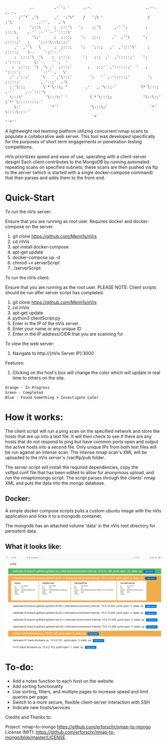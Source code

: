 ```
           ,.         ,·´'; '      ,.-.                        ,.-·.                  ,. -,    
      ;'´*´ ,'\       ,'  ';'\°    /   ';\ '                    /    ;'\'          ,.·'´,    ,'\   
      ;    ';::\      ;  ;::'\   ';    ;:'\      ,·'´';        ;    ;:::\     ,·'´ .·´'´-·'´::::\' 
     ;      '\;'      ;  ;:::;    ';   ;::;     ,'  ,''\      ';    ;::::;'   ;    ';:::\::\::;:'  
    ,'  ,'`\   \      ;  ;:::;    ';   ';::;   ,'  ,':::'\'     ;   ;::::;    \·.    `·;:'-·'´     
    ;  ;::;'\  '\    ;  ;:::;      ';   ;:;  ,'  ,':::::;'    ';  ;'::::;      \:`·.   '`·,  '     
   ;  ;:::;  '\  '\ ,'  ;:::;'       ;   ;:;'´ ,'::::::;'  '   ;  ';:::';         `·:'`·,   \'      
  ,' ,'::;'     '\   ¨ ,'\::;'        ';   '´ ,·':::::;'        ';  ;::::;'         ,.'-:;'  ,·\     
  ;.'\::;        \`*´\::\; °        ,'   ,.'\::;·´           \*´\:::;     ,·'´     ,.·´:::'\    
  \:::\'          '\:::\:' '          \`*´\:::\;              '\::\:;'      \`*'´\::::::::;·'   
    \:'             `*´'              '\:::\;'                   `*´         \::::\:;:·´        
                                       `*´                                   '`*'´            
```

A lightweight red teaming platform utilizing concurrent nmap scans to populate a collaborative web server. This tool was developed specifically for the purposes of short term engagements or penetration testing competitions. 

nVis prioritizes speed and ease of use, operating with a client-server design! Each client contributes to the MongoDB by running automated repeating scans on specified subnets; these scans are then pushed via ftp to the server (which is started with a single docker-compose command) that then parses and adds them to the front-end.

# Quick-Start

To run the nVis server:
  
  Ensure that you are running as root user. Requires docker and docker-compose on the server.
  
  1. git clone https://github.com/Menn1s/nVis
  2. cd /nVis
  3. apt install docker-compose
  4. apt-get update
  5. docker-compose up -d
  6. chmod +x serverScript
  7. ./serverScript 
    
To run the nVis client:
  
  Ensure that you are running as the root user.
  PLEASE NOTE: Client scripts should be run after server script has completed.
  
  1. git clone https://github.com/Menn1s/nVis
  2. cd /nVis
  3. apt-get update 
  4. python3 clientScript.py 
  5. Enter in the IP of the nVis server
  6. Enter your name or any unique ID
  7. Enter in the IP address/CIDR that you are scanning for
  
  
To view the web server:
  
  1. Navigate to http://[nVis Server IP]:3000
  
Features:
  1. Clicking on the host's box will change the color which will update in real time to others on the site.
    
    Orange - In Progress
    Green - Completed
    Blue - Found Something + Investigate Later
  
# How it works:

The client script will run a ping scan on the specified network and store the hosts that are up into a text file. 
It will then check to see if there are any hosts that do not respond to ping but have common ports open and output the active hosts into a second file. Only unique IPs from both text files will be run against an intense scan.
The intense nmap scan's XML will be uploaded to the nVis server's /var/ftp/pub folder.

The server script will install the required dependencies, copy the vsftpd.conf file that has been edited to allow for anonymous upload, and run the nmaptomongo script. The script parses through the clients' nmap XML and puts the data into the mongo database.


  
## Docker:
A simple docker compose scripts pulls a custom ubuntu image with the nVis application and links it to a mongodb container.

The mongodb has an attached volume 'data' in the nVis root directory for persistent data.

## What it looks like:
![nVis Screenshot](https://github.com/Menn1s/nVis/blob/master/nVis%20Screenshot.PNG)



# To-do:  
- Add a notes function to each host on the website  
- Add sorting functionality  
- Use sorting, filters, and multiple pages to increase speed and limit queries per page  
- Switch to a more secure, flexible client-server interaction with SSH  
- Indicate new hosts/services  


Credits and Thanks to:
  
Project: nmap-to-mongo https://github.com/erforschr/nmap-to-mongo  
License (MIT): https://github.com/erforschr/nmap-to-mongo/blob/master/LICENSE 


  
  
  
  
